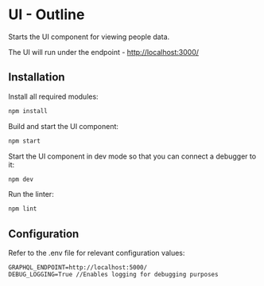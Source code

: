 # UI - Outline

Starts the UI component for viewing people data.

The UI will run under the endpoint - <http://localhost:3000/>

## Installation

Install all required modules:

```cmd
npm install
```

Build and start the UI component:

```cmd
npm start
```

Start the UI component in dev mode so that you can connect a debugger to it:

```cmd
npm dev
```

Run the linter:

```cmd
npm lint
```

## Configuration

Refer to the .env file for relevant configuration values:

```.env.local
GRAPHQL_ENDPOINT=http://localhost:5000/
DEBUG_LOGGING=True //Enables logging for debugging purposes
```
